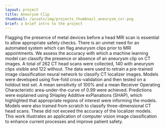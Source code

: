 ```yaml
---
layout: project
title: Aneurysm Clip
thumbnail: /assets/img/projects_thumbnail_aneurysm_cxr.png
brief: a brief intro to the project
---
```



Flagging the presence of metal devices before a head MRI scan is essential to allow
appropriate safety checks. There is an unmet need for an automated system which can
flag aneurysm clips prior to MRI appointments. We assess the accuracy with which a
machine learning model can classify the presence or absence of an aneurysm clip on
CT images. 
A total of 262 CT head scans were collected, 140 with aneurysm clips
visible and 122 without. The data were used to retrain a pre-trained image
classification neural network to classify CT localizer images. Models were developed
using five-fold cross-validation and then tested on a holdout test set. A mean sensitivity
of 100\% and a mean Receiver Operating Characteristic area-under-the-curve of 0.99
were achieved. Predictions were explained using SHapley Additive exPlanations
(SHAP), which highlighted that appropriate regions of interest were informing the
models. Models were also trained from scratch to classify three-dimensional CT head
scans. These did not exceed the accuracy of the localizer models. This work illustrates
an application of computer vision image classification to enhance current processes
and improve patient safety.
